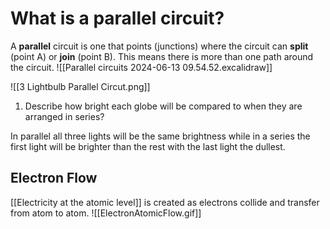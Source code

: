 # What is a parallel circuit?
A **parallel** circuit is one that points (junctions) where the circuit can **split** (point A) or **join** (point B).
This means there is more than one path around the circuit.
![[Parallel circuits 2024-06-13 09.54.52.excalidraw]]

![[3 Lightbulb Parallel Circut.png]]
1. Describe how bright each globe will be compared to when they are arranged in series?

In parallel all three lights will be the same brightness while in a series the first light will be brighter than the rest with the last light the dullest.
## Electron Flow
[[Electricity at the atomic level]] is created as electrons collide and transfer from atom to atom.
![[ElectronAtomicFlow.gif]]